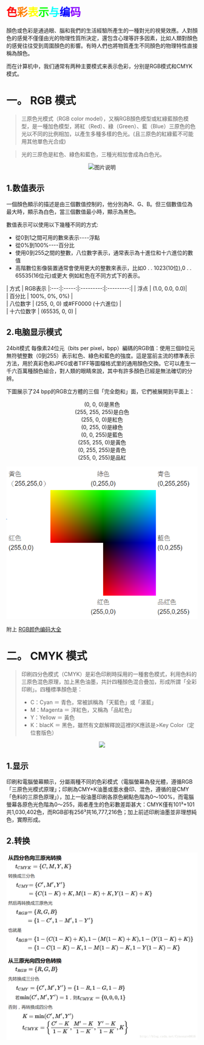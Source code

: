# <font color="#FF0000 " >色</font><font color="#FF7F00 " >彩</font><font color="#FFFF00  " >表</font><font color="##00FF00" >示</font><font color="#00FFFF " >与</font><font color="#0000FF " >编</font><font color="#8B00FF " >码</font>


顏色或色彩是通過眼、腦和我們的生活經驗所產生的一種對光的視覺效應。人對顏色的感覺不僅僅由光的物理性質所決定，還包含心理等許多因素，比如人類對顏色的感覺往往受到周圍顏色的影響。有時人們也將物質產生不同顏色的物理特性直接稱為顏色。

而在计算机中，我们通常有两种主要模式来表示色彩，分别是RGB模式和CMYK模式。

#  **一。 RGB 模式**
>三原色光模式（RGB color model），又稱RGB顏色模型或紅綠藍顏色模型，是一種加色模型，將紅（Red）、綠（Green）、藍（Blue）三原色的色光以不同的比例相加，以產生多種多樣的色光。(且三原色的紅綠藍不可能用其他單色光合成)

>光的三原色是紅色、綠色和藍色，三種光相加會成為白色光。

<div align="center">
<img src="https://upload.wikimedia.org/wikipedia/commons/thumb/a/a6/%E9%A1%8F%E8%89%B2%E5%8A%A0%E6%B3%95.svg/330px-%E9%A1%8F%E8%89%B2%E5%8A%A0%E6%B3%95.svg.png" alt="图片说明" >
</div>

## **1.数值表示**
一個顏色顯示的描述是由三個數值控制的，他分別為R、G、B。但三個數值位為最大時，顯示為白色，當三個數值最小時，顯示為黑色。

數值表示可以使用以下幾種不同的方式:

* 從0到1之間可用的數來表示----浮點 <br> 
* 從0%到100%----百分比 <br>
* 使用0到255之間的整數，八位數字表示，通常表示為十進位和十六進位的數值 <br>
* 高階數位影像裝置通常會使用更大的整數來表示，比如0 . . 1023(10位),0 . . 65535(16位元)或更大 例如紅色在不同方式下的表示。

|  方式  | RGB表示 
|:---:|:-----:|:---------:|:---------:|
|  浮点 |    (1.0, 0.0, 0.0)|     
| 百分比  |  100%, 0%, 0%)   |   
| 八位数字  | (255, 0, 0) 或#FF0000 (十六進位)     |  
| 十六位数字  | 	(65535, 0, 0)     |
   
## **2.电脑显示模式**
24bit模式
每像素24位元（bits per pixel，bpp）編碼的RGB值：使用三個8位元無符號整數（0到255）表示紅色、綠色和藍色的強度。這是當前主流的標準表示方法，用於真彩色和JPEG或者TIFF等圖檔格式里的通用顏色交換。它可以產生一千六百萬種顏色組合，對人類的眼睛來說，其中有許多顏色已經是無法確切的分辨。

下圖展示了24 bpp的RGB立方體的三個「完全飽和」面，它們被展開到平面上：<br><center>
(0, 0, 0)是黑色 <br>
(255, 255, 255)是白色<br>
(255, 0, 0)是紅色<br>
(0, 255, 0)是綠色<br>
(0, 0, 255)是藍色<br>
(255, 255, 0)是黃色<br>
(0, 255, 255)是青色<br>
(255, 0, 255)是品紅<br>
</center>

<div align="center">
<img src="images/第四/1.png" >
</div>

附上
[RGB颜色编码大全](http://www.qianduan8.com/520.html)
#  **二。 CMYK 模式**
>印刷四分色模式（CMYK）是彩色印刷時採用的一種套色模式，利用色料的三原色混色原理，加上黑色油墨，共計四種顏色混合疊加，形成所謂「全彩印刷」。四種標準顏色是：
>* C：Cyan ＝ 青色，常被誤稱為「天藍色」或「湛藍」<br>
>* M：Magenta ＝ 洋紅色，又稱為「品紅色」<br>
>* Y：Yellow ＝ 黃色<br>
>* K：blacK ＝ 黑色，雖然有文獻解釋說這裡的K應該是>Key Color（定位套版色）

<div align="center">
<img src="https://upload.wikimedia.org/wikipedia/commons/thumb/c/c7/%E9%A1%8F%E8%89%B2%E6%B8%9B%E6%B3%95.svg/330px-%E9%A1%8F%E8%89%B2%E6%B8%9B%E6%B3%95.svg.png" >
</div>

## **1.显示**
印刷和電腦螢幕顯示，分屬兩種不同的色彩模式（電腦螢幕為發光體，遵循RGB「三原色光模式原理」；印刷為CMY+K油墨或墨水疊印、混色，遵循的是CMY「色料的三原色原理」），加上一般油墨印刷各原色網點色階為0～100%，而電腦螢幕各原色光色階為0～255，兩者產生的色彩數差距甚大：CMYK僅有101³+101共1,030,402色，而RGB卻有256³共16,777,216色；加上前述印刷油墨並非理想純色，實際形成。

## **2.转换**

<div align="center">
<img src="images/第四/2.png" >
</div>